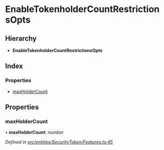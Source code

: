 # EnableTokenholderCountRestrictionsOpts

## Hierarchy

* **EnableTokenholderCountRestrictionsOpts**

## Index

### Properties

* [maxHolderCount](_entities_securitytoken_features_.enabletokenholdercountrestrictionsopts.md#maxholdercount)

## Properties

### maxHolderCount

• **maxHolderCount**: _number_

_Defined in_ [_src/entities/SecurityToken/Features.ts:45_](https://github.com/PolymathNetwork/polymath-sdk/blob/e8bbc1e/src/entities/SecurityToken/Features.ts#L45)

